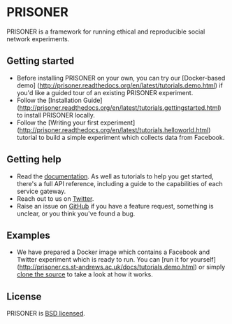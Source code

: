# PRISONER

PRISONER is a framework for running ethical and reproducible social network experiments.

## Getting started
- Before installing PRISONER on your own, you can try our [Docker-based demo]
(http://prisoner.readthedocs.org/en/latest/tutorials.demo.html) if you'd like a
guided tour of an existing PRISONER experiment.
- Follow the [Installation Guide]
(http://prisoner.readthedocs.org/en/latest/tutorials.gettingstarted.html) to
install PRISONER locally.
- Follow the [Writing your first experiment]
(http://prisoner.readthedocs.org/en/latest/tutorials.helloworld.html) tutorial to
build a simple experiment which collects data from Facebook.

## Getting help
- Read the [documentation](http://prisoner.readthedocs.org/en/latest/). As well
as
tutorials to help you get started, there's a full API reference, including a
guide to the capabilities of each service gateway.
- Reach out to us on [Twitter](https://twitter.com/EthicsPRISONER).
- Raise an issue on [GitHub](https://github.com/uoscompsci/PRISONER/issues) if
you have a feature request, something is unclear, or you think you've found a
bug.

## Examples
- We have prepared a Docker image which contains a Facebook and Twitter
experiment which is ready to run. You can [run it for yourself]
(http://prisoner.cs.st-andrews.ac.uk/docs/tutorials.demo.html) or simply [clone
the source](https://github.com/uoscompsci/PRISONERDemo) to take a look at how it
works.

## License
PRISONER is [BSD licensed](./LICENSE).